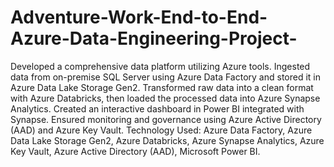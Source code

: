 # Adventure-Work-End-to-End-Azure-Data-Engineering-Project-
Developed a comprehensive data platform utilizing Azure tools. Ingested data from on-premise SQL Server using Azure Data Factory and stored it in Azure Data Lake Storage Gen2. Transformed raw data into a clean format with Azure Databricks, then loaded the processed data into Azure Synapse Analytics. Created an interactive dashboard in Power BI integrated with Synapse. Ensured monitoring and governance using Azure Active Directory (AAD) and Azure Key Vault.
Technology Used: Azure Data Factory, Azure Data Lake Storage Gen2, Azure Databricks, Azure Synapse Analytics, Azure Key Vault, Azure Active Directory (AAD), Microsoft Power BI.
